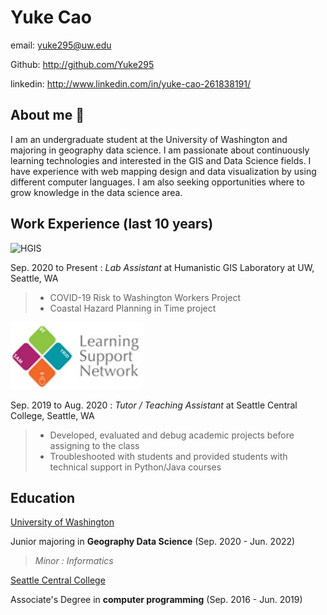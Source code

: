 # Yuke Cao

email: yuke295@uw.edu

Github: http://github.com/Yuke295

linkedin: http://www.linkedin.com/in/yuke-cao-261838191/

## About me :girl:

I am an undergraduate student at the University of Washington and majoring in geography data science. I am passionate about continuously learning technologies and interested in the GIS and Data Science fields. I have experience with web mapping design and data visualization by using different computer languages. I am also seeking opportunities where to grow knowledge in the data science area.

## Work Experience (last 10 years)

![HGIS](https://hgis.uw.edu/wp-content/uploads/2019/11/hgislab-300x85.png)

Sep. 2020 to Present : _Lab Assistant_ at Humanistic GIS Laboratory at UW, Seattle, WA
>- COVID-19 Risk to Washington Workers Project
>- Coastal Hazard Planning in Time project

![SCCC](LSN.PNG)

Sep. 2019 to Aug. 2020 : _Tutor / Teaching Assistant_ at Seattle Central College, Seattle, WA
>- Developed, evaluated and debug academic projects before assigning to the class
>- Troubleshooted with students and provided students with technical support in Python/Java courses

## Education

[University of Washington](https://www.washington.edu/)

Junior majoring in **Geography Data Science** (Sep. 2020 - Jun. 2022)

  >_Minor : Informatics_

[Seattle Central College](https://seattlecentral.edu/)

Associate's Degree in **computer programming** (Sep. 2016 - Jun. 2019)

